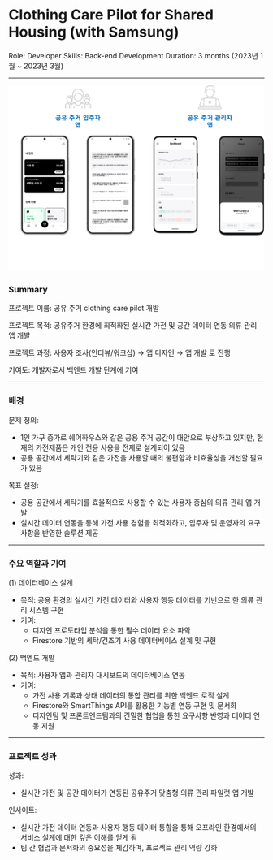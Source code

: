 # Clothing Care Pilot for Shared Housing (with Samsung)

Role: Developer
Skills: Back-end Development
Duration: 3 months (2023년 1월 ~ 2023년 3월)

---

![생활가전2 프로젝트 이미지](/images/haas2.png)

### Summary

프로젝트 이름: 공유 주거 clothing care pilot 개발 

프로젝트 목적: 공유주거 환경에 최적화된 실시간 가전 및 공간 데이터 연동 의류 관리 앱 개발

프로젝트 과정: 사용자 조사(인터뷰/워크샵) → 앱 디자인 → 앱 개발 로 진행

기여도: 개발자로서 백엔드 개발 단계에 기여

---

### 배경

문제 정의:

- 1인 가구 증가로 쉐어하우스와 같은 공용 주거 공간이 대안으로 부상하고 있지만, 현재의 가전제품은 개인 전용 사용을 전제로 설계되어 있음
- 공용 공간에서 세탁기와 같은 가전을 사용할 때의 불편함과 비효율성을 개선할 필요가 있음

목표 설정:

- 공용 공간에서 세탁기를 효율적으로 사용할 수 있는 사용자 중심의 의류 관리 앱 개발
- 실시간 데이터 연동을 통해 가전 사용 경험을 최적화하고, 입주자 및 운영자의 요구사항을 반영한 솔루션 제공

---

### 주요 역할과 기여

(1) 데이터베이스 설계

- 목적: 공용 환경의 실시간 가전 데이터와 사용자 행동 데이터를 기반으로 한 의류 관리 시스템 구현
- 기여:
    - 디자인 프로토타입 분석을 통한 필수 데이터 요소 파악
    - Firestore 기반의 세탁/건조기 사용 데이터베이스 설계 및 구현

(2) 백엔드 개발

- 목적: 사용자 앱과 관리자 대시보드의 데이터베이스 연동
- 기여:
    - 가전 사용 기록과 상태 데이터의 통합 관리를 위한 백엔드 로직 설계
    - Firestore와 SmartThings API를 활용한 기능별 연동 구현 및 문서화
    - 디자인팀 및 프론트엔드팀과의 긴밀한 협업을 통한 요구사항 반영과 데이터 연동 지원

---

### 프로젝트 성과

성과:

- 실시간 가전 및 공간 데이터가 연동된 공유주거 맞춤형 의류 관리 파일럿 앱 개발

인사이트:

- 실시간 가전 데이터 연동과 사용자 행동 데이터 통합을 통해 오프라인 환경에서의 서비스 설계에 대한 깊은 이해를 얻게 됨
- 팀 간 협업과 문서화의 중요성을 체감하며, 프로젝트 관리 역량 강화